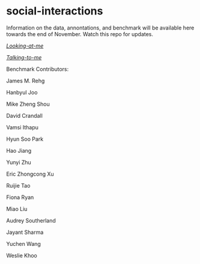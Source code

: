 # social-interactions

Information on the data, annontations, and benchmark will be available here towards the end of November. Watch this repo for updates.

[*Looking-at-me*](https://github.com/EGO4D/social-interactions/tree/lam)

[*Talking-to-me*](https://github.com/EGO4D/social-interactions/tree/ttm)

Benchmark Contributors:

James M. Rehg

Hanbyul Joo

Mike Zheng Shou

David Crandall

Vamsi Ithapu

Hyun Soo Park

Hao Jiang

Yunyi Zhu

Eric Zhongcong Xu

Ruijie Tao

Fiona Ryan

Miao Liu 

Audrey Southerland 

Jayant Sharma 

Yuchen Wang 

Weslie Khoo
